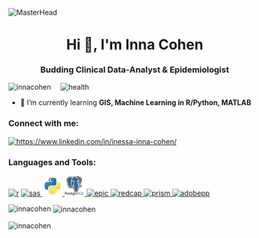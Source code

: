![MasterHead](https://nielseniq.com/wp-content/uploads/sites/4/2021/02/data-science-icon-animation-banner-clockwise-4.gif)

<h1 align="center">Hi 👋, I'm Inna Cohen</h1>
<h3 align="center">Budding Clinical Data-Analyst & Epidemiologist</h3>

<img align="right" alt="health" width="400" src="https://c.tenor.com/S59bPkT0pqcAAAAC/programming.gif">


<p align="left"> <img src="https://komarev.com/ghpvc/?username=innacohen&label=Profile%20views&color=0e75b6&style=flat" alt="innacohen" /> </p>

- 🌱 I’m currently learning **GIS, Machine Learning in R/Python, MATLAB**

<h3 align="left">Connect with me:</h3>
<p align="left">
<a href="https://linkedin.com/in/https://www.linkedin.com/in/inessa-inna-cohen/" target="blank"><img align="center" src="https://raw.githubusercontent.com/rahuldkjain/github-profile-readme-generator/master/src/images/icons/Social/linked-in-alt.svg" alt="https://www.linkedin.com/in/inessa-inna-cohen/" height="30" width="40" /></a>
</p>

<h3 align="left">Languages and Tools:</h3>
<p> <a> <a href="https://www.r-project.org/" target="_blank" rel="noreferrer"> 
  <img src="https://www.r-project.org/logo/Rlogo.png" alt="r" width="40" height="40"/></a> 
  <a href="https://www.sas.com" target="_blank" rel="noreferrer"> <img src="https://encrypted-tbn0.gstatic.com/images?q=tbn:ANd9GcQ-OXBCaydyh6eCl4_Ay5QpR_Ffo2zd6nGyCA&usqp=CAU" alt="sas" width="40" height="40"/> </a>  
 <a href="https://www.python.org" target="_blank" rel="noreferrer"> <img src="https://raw.githubusercontent.com/devicons/devicon/master/icons/python/python-original.svg" alt="python" width="40" height="40"/> </a> 
</a> <a href="https://www.postgresql.org" target="_blank" rel="noreferrer"> 
  <img src="https://raw.githubusercontent.com/devicons/devicon/master/icons/postgresql/postgresql-original-wordmark.svg" alt="postgresql" width="40" height="40"/> </a>  </a> <a href="https://www.epic.com" target="_blank" rel="noreferrer"> 
  <img src="https://seekvectorlogo.com/wp-content/uploads/2019/04/epic-systems-corporation-vector-logo-small.png" alt="epic" width="40" height="40"/> </a>  
  </a> <a href="https://www.project-redcap.org" target="_blank" rel="noreferrer"> 
  <img src="https://play-lh.googleusercontent.com/Ukt8yWegZn9uOgHPEHUP6FYIMiSrvDkaDea12NYFPpGXG8kbQsIL3GJChYKXL3HZSqVd" alt="redcap" width="40" height="40"/> </a>  
  </a> <a href="https://www.graphpad.com" target="_blank" rel="noreferrer"> 
  <img src="https://insmac.org/uploads/posts/2019-04/1555305636_prism.png" alt="prism" width="40" height="40"/> </a>  
   </a> <a href="https://www.adobe.com/products/premiere.html" target="_blank" rel="noreferrer"> 
  <img src="https://upload.wikimedia.org/wikipedia/commons/thumb/4/40/Adobe_Premiere_Pro_CC_icon.svg/2101px-Adobe_Premiere_Pro_CC_icon.svg.png" alt="adobepp" width="40" height="40"/> </a>  
</p>


<p><img align="left" src="https://github-readme-stats.vercel.app/api/top-langs?username=innacohen&show_icons=true&locale=en&layout=compact" alt="innacohen" /></p>

<p>&nbsp;<img align="center" src="https://github-readme-stats.vercel.app/api?username=innacohen&show_icons=true&locale=en" alt="innacohen" /></p>

<p><img align="center" src="https://github-readme-streak-stats.herokuapp.com/?user=innacohen&" alt="innacohen" /></p>

